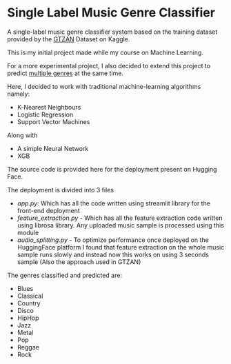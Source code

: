 # Single Label Music Genre Classifier

A single-label music genre classifier system based on
the training dataset provided by the [GTZAN](https://www.kaggle.com/datasets/andradaolteanu/gtzan-dataset-music-genre-classification) 
Dataset on Kaggle.

This is my initial project made while my course on Machine Learning.

For a more experimental project, I also decided to extend this project
to predict [multiple genres](https://github.com/Hetan07/Multi-Label-Music-Genre-Classifier) at the same time.


Here, I decided to work with traditional machine-learning
algorithms namely:

- K-Nearest Neighbours
- Logistic Regression
- Support Vector Machines

Along with

- A simple Neural Network
- XGB

The source code is provided here for the deployment present on 
Hugging Face.

The deployment is divided into 3 files

- *app.py*: Which has all the code written using streamlit library for the front-end deployment
- *feature_extraction.py* - Which has all the feature extraction code written using librosa library. Any uploaded music sample is processed using this module 
- *audio_splitting.py* - To optimize performance once deployed on the HuggingFace platform I found that feature extraction on the whole music sample runs slowly and instead now this works on using 3 seconds sample (Also the approach used in GTZAN)

The genres classified and predicted are:
- Blues 
- Classical 
- Country 
- Disco 
- HipHop 
- Jazz
- Metal 
- Pop 
- Reggae 
- Rock